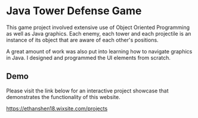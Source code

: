 # Java Tower Defense Game

This game project involved extensive use of Object Oriented Programming as well as Java graphics. Each enemy, each tower and each projectile is an instance of its object that are aware of each other's positions. 

A great amount of work was also put into learning how to navigate graphics in Java. I designed and programmed the UI elements from scratch. 

## Demo

Please visit the link below for an interactive project showcase that demonstrates the functionality of this website.

https://ethanshen18.wixsite.com/projects
